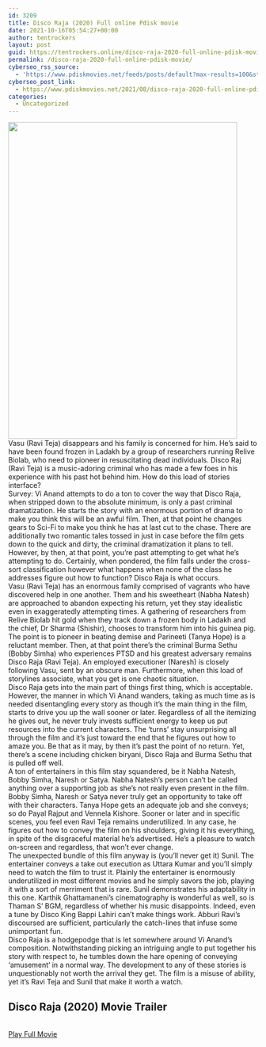 ```yaml
---
id: 3209
title: Disco Raja (2020) Full online Pdisk movie
date: 2021-10-16T05:54:27+00:00
author: tentrockers
layout: post
guid: https://tentrockers.online/disco-raja-2020-full-online-pdisk-movie/
permalink: /disco-raja-2020-full-online-pdisk-movie/
cyberseo_rss_source:
  - 'https://www.pdiskmovies.net/feeds/posts/default?max-results=100&start-index=1001'
cyberseo_post_link:
  - https://www.pdiskmovies.net/2021/08/disco-raja-2020-full-online-pdisk-movie.html
categories:
  - Uncategorized
---
```

<div class="separator">
  <a href="https://1.bp.blogspot.com/-AkfyXdt_gGg/YRf-X6j4CUI/AAAAAAAAAMM/PwARBxhTsYAzB6HhUCUl8ajseOzfIvoNQCLcBGAsYHQ/s652/Disco%2BRaja%2B%25282020%2529.jpg" imageanchor="1"><img loading="lazy" border="0" data-original-height="652" data-original-width="470" height="640" src="https://1.bp.blogspot.com/-AkfyXdt_gGg/YRf-X6j4CUI/AAAAAAAAAMM/PwARBxhTsYAzB6HhUCUl8ajseOzfIvoNQCLcBGAsYHQ/w462-h640/Disco%2BRaja%2B%25282020%2529.jpg" width="462" /></a>
</div>

<div>
  <div>
    <span>Vasu (Ravi Teja) disappears and his family is concerned for him. He&#8217;s said to have been found frozen in Ladakh by a group of researchers running Relive Biolab, who need to pioneer in resuscitating dead individuals. Disco Raj (Ravi Teja) is a music-adoring criminal who has made a few foes in his experience with his past hot behind him. How do this load of stories interface?&nbsp;</span>
  </div>
  
  <div>
    <span>Survey: Vi Anand attempts to do a ton to cover the way that Disco Raja, when stripped down to the absolute minimum, is only a past criminal dramatization. He starts the story with an enormous portion of drama to make you think this will be an awful film. Then, at that point he changes gears to Sci-Fi to make you think he has at last cut to the chase. There are additionally two romantic tales tossed in just in case before the film gets down to the quick and dirty, the criminal dramatization it plans to tell. However, by then, at that point, you&#8217;re past attempting to get what he&#8217;s attempting to do. Certainly, when pondered, the film falls under the cross-sort classification however what happens when none of the class he addresses figure out how to function? Disco Raja is what occurs.&nbsp;</span>
  </div>
  
  <div>
    <span>Vasu (Ravi Teja) has an enormous family comprised of vagrants who have discovered help in one another. Them and his sweetheart (Nabha Natesh) are approached to abandon expecting his return, yet they stay idealistic even in exaggeratedly attempting times. A gathering of researchers from Relive Biolab hit gold when they track down a frozen body in Ladakh and the chief, Dr Sharma (Shishir), chooses to transform him into his guinea pig. The point is to pioneer in beating demise and Parineeti (Tanya Hope) is a reluctant member. Then, at that point there&#8217;s the criminal Burma Sethu (Bobby Simha) who experiences PTSD and his greatest adversary remains Disco Raja (Ravi Teja). An employed executioner (Naresh) is closely following Vasu, sent by an obscure man. Furthermore, when this load of storylines associate, what you get is one chaotic situation.&nbsp;</span>
  </div>
  
  <div>
    <span>Disco Raja gets into the main part of things first thing, which is acceptable. However, the manner in which Vi Anand wanders, taking as much time as is needed disentangling every story as though it&#8217;s the main thing in the film, starts to drive you up the wall sooner or later. Regardless of all the itemizing he gives out, he never truly invests sufficient energy to keep us put resources into the current characters. The &#8216;turns&#8217; stay unsurprising all through the film and it&#8217;s just toward the end that he figures out how to amaze you. Be that as it may, by then it&#8217;s past the point of no return. Yet, there&#8217;s a scene including chicken biryani, Disco Raja and Burma Sethu that is pulled off well.&nbsp;</span>
  </div>
  
  <div>
    <span>A ton of entertainers in this film stay squandered, be it Nabha Natesh, Bobby Simha, Naresh or Satya. Nabha Natesh&#8217;s person can&#8217;t be called anything over a supporting job as she&#8217;s not really even present in the film. Bobby Simha, Naresh or Satya never truly get an opportunity to take off with their characters. Tanya Hope gets an adequate job and she conveys; so do Payal Rajput and Vennela Kishore. Sooner or later and in specific scenes, you feel even Ravi Teja remains underutilized. In any case, he figures out how to convey the film on his shoulders, giving it his everything, in spite of the disgraceful material he&#8217;s advertised. He&#8217;s a pleasure to watch on-screen and regardless, that won&#8217;t ever change.&nbsp;</span>
  </div>
  
  <div>
    <span>The unexpected bundle of this film anyway is (you&#8217;ll never get it) Sunil. The entertainer conveys a take out execution as Uttara Kumar and you&#8217;ll simply need to watch the film to trust it. Plainly the entertainer is enormously underutilized in most different movies and he simply savors the job, playing it with a sort of merriment that is rare. Sunil demonstrates his adaptability in this one. Karthik Ghattamaneni&#8217;s cinematography is wonderful as well, so is Thaman S&#8217; BGM, regardless of whether his music disappoints. Indeed, even a tune by Disco King Bappi Lahiri can&#8217;t make things work. Abburi Ravi&#8217;s discoursed are sufficient, particularly the catch-lines that infuse some unimportant fun.&nbsp;</span>
  </div>
  
  <div>
    <span>Disco Raja is a hodgepodge that is let somewhere around Vi Anand&#8217;s composition. Notwithstanding picking an intriguing angle to put together his story with respect to, he tumbles down the hare opening of conveying &#8216;amusement&#8217; in a normal way. The development to any of these stories is unquestionably not worth the arrival they get. The film is a misuse of ability, yet it&#8217;s Ravi Teja and Sunil that make it worth a watch.</span>
  </div>
</div>

<div>
  <h2>
    <span>Disco Raja (2020)&nbsp;Movie Trailer</span>
  </h2>
</div>

  
<a href="https://kofilink.com/1/bnYyaW45MDAxeGJj?dn=1" onclick="window.open('https://kofilink.com/1/bnYyaW45MDAxeGJj?dn=1','popup','width=600,height=600'); return false;" target="popup" rel="noopener"><br /> Play Full Movie<br /> </a>